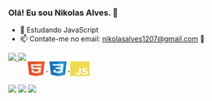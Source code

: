 ### Olá! Eu sou Nikolas Alves. 👋

- 🌱 Estudando JavaScript
- 📫 Contate-me no email: nikolasalves1207@gmail.com 🙂

<div style="display: flex">
  <div align="center">
    <a href="https://github.com/ricardonunes28">
    <img height="180em" src="https://github-readme-stats.vercel.app/api?username=NickHC93&show_icons=true&theme=dark&include_all_commits=true&count_private=true"/>
    <img height="180em" src="https://github-readme-stats.vercel.app/api/top-langs/?username=NickHC93&layout=compact&langs_count=7&theme=dark"/>
  </div>
  <div style="display: inline_block" ><br>
      <img align="center" alt="peixe-HTML" height="30" width="40" src="https://raw.githubusercontent.com/devicons/devicon/master/icons/html5/html5-original.svg">
      <img align="center" alt="peixe-CSS" height="30" width="40" src="https://raw.githubusercontent.com/devicons/devicon/master/icons/css3/css3-original.svg">
      <img align="center" alt="peixe-Js" height="30" width="40" src="https://raw.githubusercontent.com/devicons/devicon/master/icons/javascript/javascript-plain.svg">
   </div>
 </div>
  
  <br>
 <a href="https://www.linkedin.com/in/nikolas-silva-alves/" target="_blank"><img src="https://img.shields.io/badge/-LinkedIn-%230077B5?style=for-the-badge&logo=linkedin&logoColor=white" target="_blank"></a>
  <a href = "mailto:nikolasalves1207@gmail.com"><img src="https://img.shields.io/badge/-Gmail-%23333?style=for-the-badge&logo=gmail&logoColor=white" target="_blank"></a>
  <a href="https://www.instagram.com/nickskahc/" target="_blank"><img src="https://img.shields.io/badge/-Instagram-%23E4405F?style=for-the-badge&logo=instagram&logoColor=white" target="_blank"></a>
  
  
